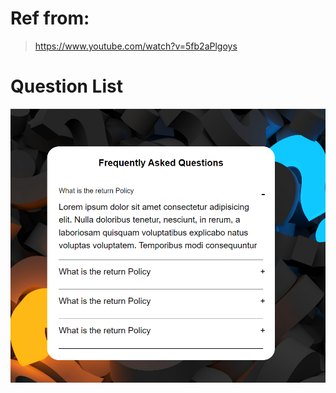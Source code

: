 # Ref from:
> https://www.youtube.com/watch?v=5fb2aPlgoys


# Question List

![picture 0](images/dfd01aae58b7ef0aa5fa62de0eb39dc517dcfe3e06eb75d047048526d0737203.png)  

